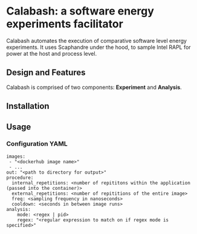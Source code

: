 # Calabash: a software energy experiments facilitator

Calabash automates the execution of comparative software level energy experiments. It uses Scaphandre under the hood, to sample Intel RAPL for power at the host and process level. 

## Design and Features

Calabash is comprised of two components: **Experiment** and **Analysis**. 

## Installation

## Usage

### Configuration YAML
```
images:
 - "<dockerhub image name>"
 - ...
out: "<path to directory for output>"
procedure:
  internal_repetitions: <number of repititons within the application (passed into the container)>
  external_repetitions: <number of repititions of the entire image>
  freq: <sampling frequency in nanoseconds>
  cooldown: <seconds in between image runs>
analysis:
    mode: <regex | pid>
    regex: "<regular expression to match on if regex mode is specified>"
```